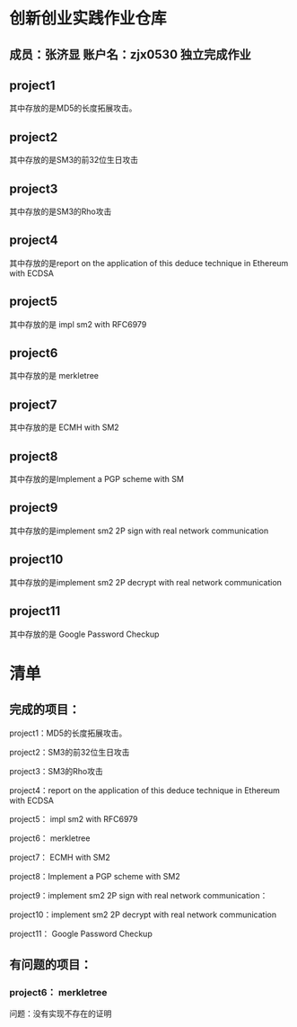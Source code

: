 # 创新创业实践作业仓库

## 成员：张济显 账户名：zjx0530 独立完成作业

## project1

其中存放的是MD5的长度拓展攻击。

## project2

其中存放的是SM3的前32位生日攻击

## project3

其中存放的是SM3的Rho攻击

## project4

其中存放的是report on the application of this deduce technique in Ethereum with ECDSA

## project5

其中存放的是 impl sm2 with RFC6979

## project6

其中存放的是 merkletree

## project7

其中存放的是 ECMH with SM2

## project8

其中存放的是Implement a PGP scheme with SM

## project9

其中存放的是implement sm2 2P sign with real network communication

## project10

其中存放的是implement sm2 2P decrypt with real network communication

## project11
其中存放的是 Google Password Checkup

# 清单

## 完成的项目：

project1：MD5的长度拓展攻击。

project2：SM3的前32位生日攻击

project3：SM3的Rho攻击

project4：report on the application of this deduce technique in Ethereum with ECDSA

project5： impl sm2 with RFC6979

project6： merkletree

project7： ECMH with SM2

project8：Implement a PGP scheme with SM2

project9：implement sm2 2P sign with real network communication：

project10：implement sm2 2P decrypt with real network communication

project11： Google Password Checkup

## 有问题的项目：

### project6： merkletree

问题：没有实现不存在的证明
